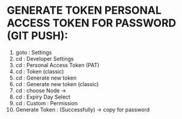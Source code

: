 # GENERATE TOKEN PERSONAL ACCESS TOKEN FOR PASSWORD (GIT PUSH):

1. goto : Settings
2. cd : Developer Settings
3. cd : Personal Access Token (PAT)
4. cd : Token (classic) 
5. cd : Generate new token
6. cd : Generate new token (classic)
7. cd : choose Node -> 
8. cd : Expiry Day Select
9. cd : Custom : Permission 
10. Generate Token : (Successfully) -> copy for password